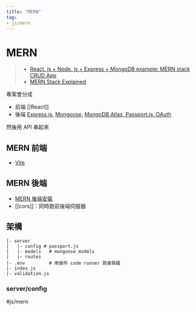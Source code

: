```yaml
---
title: "MERN"
tag: 
- js/mern
---
```

# MERN
>- [React. js + Node. js + Express + MongoDB example: MERN stack CRUD App](https://www.bezkoder.com/react-node-express-mongodb-mern-stack/)
>- [MERN Stack Explained](https://www.mongodb.com/mern-stack)

專案會分成
- 前端 [[React]] 
- 後端 [Express.js](後端/Express.js/Express.js.md), [Mongoose](後端/Database/noSQL/Mongoose/Mongoose.md), [MongoDB Atlas, Passport.js, OAuth](後端/MongoDB%20Atlas,%20Passport.js,%20OAuth/MongoDB%20Atlas,%20Passport.js,%20OAuth.md)

然後用 API 串起來

## MERN 前端
- [Vite](React/環境/Vite/Vite.md)
## MERN 後端
- [MERN 後端安裝](MERN%20後端安裝.md)
- [[cors]]：同時跑前後端伺服器

## 架構
```shell
|- server
|	|- config # passport.js
|	|- models	# mongoose models
|	|- routes	
|- .env			# 用插件 code runner 跑會跳錯
|- index.js
|- validation.js
```
### server/config


#js/mern 
